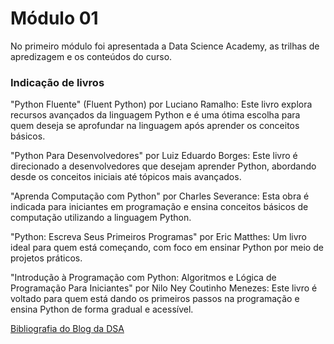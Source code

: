 # Módulo 01

No primeiro módulo foi apresentada a Data Science Academy, as trilhas de apredizagem e os conteúdos do curso.

### Indicação de livros

"Python Fluente" (Fluent Python) por Luciano Ramalho:
Este livro explora recursos avançados da linguagem Python e é uma ótima escolha para quem deseja se aprofundar na linguagem após aprender os conceitos básicos.

"Python Para Desenvolvedores" por Luiz Eduardo Borges:
Este livro é direcionado a desenvolvedores que desejam aprender Python, abordando desde os conceitos iniciais até tópicos mais avançados.

"Aprenda Computação com Python" por Charles Severance:
Esta obra é indicada para iniciantes em programação e ensina conceitos básicos de computação utilizando a linguagem Python.

"Python: Escreva Seus Primeiros Programas" por Eric Matthes:
Um livro ideal para quem está começando, com foco em ensinar Python por meio de projetos práticos.

"Introdução à Programação com Python: Algoritmos e Lógica de Programação Para Iniciantes" por Nilo Ney Coutinho Menezes:
Este livro é voltado para quem está dando os primeiros passos na programação e ensina Python de forma gradual e acessível.

[Bibliografia do Blog da DSA](https://blog.dsacademy.com.br/categoria/bibliografia)
